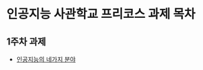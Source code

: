 # 인공지능 사관학교 프리코스 과제 목차

## 1주차 과제 
* [인공지능의 네가지 분야](https://github.com/bokyungJ/AI_precourse/blob/master/1%EC%A3%BC%EC%B0%A8%EA%B3%BC%EC%A0%9C.ipynb)
